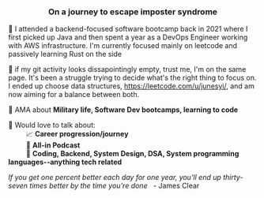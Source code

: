 <h3 align="center">On a journey to escape imposter syndrome</h3>

🔭 I attended a backend-focused software bootcamp back in 2021 where I first picked up Java and then spent a year as a DevOps Engineer working with AWS infrastructure. I'm currently focused mainly on leetcode and passively learning Rust on the side

:eyes: if my git activity looks dissapointingly empty, trust me, I'm on the same page. It's been a struggle trying to decide what's the right thing to focus on. I ended up choose data structures, https://leetcode.com/u/junesyi/, and am now aiming for a balance between both.

💬 AMA about **Military life, Software Dev bootcamps, learning to code**

💬 Would love to talk about:
<br> &emsp; &emsp; :chart_with_upwards_trend: **Career progression/journey**
<br> &emsp; &emsp; :game_die: **All-in Podcast**
<br> &emsp; &emsp; :rocket: **Coding, Backend, System Design, DSA, System programming languages--anything tech related**

*If you get one percent better each day for one year, you'll end up thirty-seven times better by the time you're done* &nbsp; - James Clear
